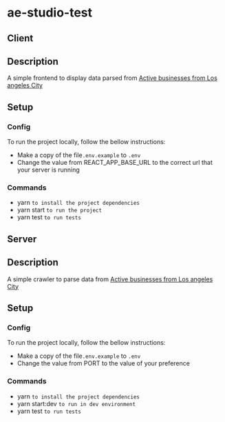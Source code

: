 # ae-studio-test

## Client

## Description

A simple frontend to display data parsed from [Active businesses from Los angeles City](https://data.lacity.org/A-Prosperous-City/Listing-of-Active-Businesses/6rrh-rzua)


## Setup

### Config
To run the project locally, follow the bellow instructions:
  - Make a copy of the file`.env.example` to `.env`
  - Change the value from REACT_APP_BASE_URL to the correct url that your server is running
  
### Commands
 - yarn `to install the project dependencies`
 - yarn start `to run the project`
 - yarn test `to run tests`
 
## Server

## Description

A simple crawler to parse data from [Active businesses from Los angeles City](https://data.lacity.org/A-Prosperous-City/Listing-of-Active-Businesses/6rrh-rzua)


## Setup

### Config
To run the project locally, follow the bellow instructions:
  - Make a copy of the file`.env.example` to `.env`
  - Change the value from PORT to the value of your preference
  
### Commands
 - yarn `to install the project dependencies`
 - yarn start:dev `to run in dev environment`
 - yarn test `to run tests`